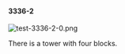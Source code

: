 #### 3336-2
![test-3336-2-0.png](https://github.com/lil-lab/nlvr/raw/master/nlvr/test/images/5/test-3336-2-0.png "test-3336-2-0.png")

There is a tower with four blocks.